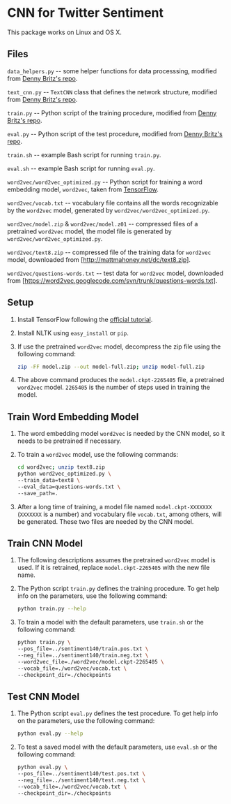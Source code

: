 
# CNN for Twitter Sentiment

This package works on Linux and OS X. 

## Files

`data_helpers.py` -- some helper functions for data processsing, modified from [Denny Britz's repo](https://github.com/dennybritz/cnn-text-classification-tf).

`text_cnn.py` -- `TextCNN` class that defines the network structure, modified from [Denny Britz's repo](https://github.com/dennybritz/cnn-text-classification-tf).

`train.py` -- Python script of the training procedure, modified from [Denny Britz's repo](https://github.com/dennybritz/cnn-text-classification-tf).

`eval.py` -- Python script of the test procedure, modified from [Denny Britz's repo](https://github.com/dennybritz/cnn-text-classification-tf).

`train.sh` -- example Bash script for running `train.py`.

`eval.sh` -- example Bash script for running `eval.py`.

`word2vec/word2vec_optimized.py` -- Python script for training a word embedding model, `word2vec`, taken from [TensorFlow](https://github.com/tensorflow/tensorflow/blob/master/tensorflow/models/embedding/word2vec_optimized.py).

`word2vec/vocab.txt` -- vocabulary file contains all the words recognizable by the `word2vec` model, generated by `word2vec/word2vec_optimized.py`. 

`word2vec/model.zip` & `word2vec/model.z01` -- compressed files of a pretrained `word2vec` model, the model file is generated by `word2vec/word2vec_optimized.py`.

`word2vec/text8.zip` -- compressed file of the training data for `word2vec` model, downloaded from [http://mattmahoney.net/dc/text8.zip].

`word2vec/questions-words.txt` -- test data for `word2vec` model, downloaded from [https://word2vec.googlecode.com/svn/trunk/questions-words.txt].

## Setup

1. Install TensorFlow following the [official tutorial](https://www.tensorflow.org/versions/master/get_started/os_setup.html).

2. Install NLTK using `easy_install` or `pip`.

3. If use the pretrained `word2vec` model, decompress the zip file using the following command:

   ```bash
   zip -FF model.zip --out model-full.zip; unzip model-full.zip
   ```

4. The above command produces the `model.ckpt-2265405` file, a pretrained `word2vec` model. `2265405` is the number of steps used in training the model. 


## Train Word Embedding Model

1. The word embedding model `word2vec` is needed by the CNN model, so it needs to be pretrained if necessary.

2. To train a `word2vec` model, use the following commands:
   
   ```bash
   cd word2vec; unzip text8.zip
   python word2vec_optimized.py \
   --train_data=text8 \
   --eval_data=questions-words.txt \
   --save_path=.
   ```

3. After a long time of training, a model file named `model.ckpt-XXXXXXX` (`XXXXXXX` is a number) and vocabulary file `vocab.txt`, among others, will be generated. These two files are needed by the CNN model. 

## Train CNN Model

1. The following descriptions assumes the pretrained `word2vec` model is used. If it is retrained, replace `model.ckpt-2265405` with the new file name.

2. The Python script `train.py` defines the training procedure. To get help info on the parameters, use the following command:

   ```bash
   python train.py --help
   ```

3. To train a model with the default parameters, use `train.sh` or the following command:

   ```bash
   python train.py \
   --pos_file=../sentiment140/train.pos.txt \
   --neg_file=../sentiment140/train.neg.txt \
   --word2vec_file=./word2vec/model.ckpt-2265405 \
   --vocab_file=./word2vec/vocab.txt \
   --checkpoint_dir=./checkpoints
   ```

## Test CNN Model

1. The Python script `eval.py` defines the test procedure. To get help info on the parameters, use the following command:

   ```bash
   python eval.py --help
   ```

2. To test a saved model with the default parameters, use `eval.sh` or the following command:

   ```bash
   python eval.py \
   --pos_file=../sentiment140/test.pos.txt \
   --neg_file=../sentiment140/test.neg.txt \
   --vocab_file=./word2vec/vocab.txt \
   --checkpoint_dir=./checkpoints
   ```
